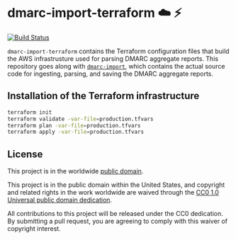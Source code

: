 # dmarc-import-terraform :cloud: :zap: #

[![Build Status](https://travis-ci.org/dhs-ncats/dmarc-import-terraform.svg?branch=develop)](https://travis-ci.org/dhs-ncats/dmarc-import-terraform)

`dmarc-import-terraform` contains the Terraform configuration files
that build the AWS infrastrusture used for parsing DMARC aggregate
reports.  This repository goes along with
[`dmarc-import`](https://github.com/dhs-ncats/dmarc-import), which
contains the actual source code for ingesting, parsing, and saving the
DMARC aggregate reports.

## Installation of the Terraform infrastructure ##

```bash
terraform init
terraform validate -var-file=production.tfvars
terraform plan -var-file=production.tfvars
terraform apply -var-file=production.tfvars
```
## License ##

This project is in the worldwide [public domain](LICENSE.md).

This project is in the public domain within the United States, and
copyright and related rights in the work worldwide are waived through
the [CC0 1.0 Universal public domain
dedication](https://creativecommons.org/publicdomain/zero/1.0/).

All contributions to this project will be released under the CC0
dedication. By submitting a pull request, you are agreeing to comply
with this waiver of copyright interest.
